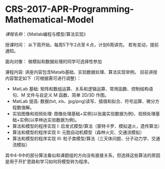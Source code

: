 # CRS-2017-APR-Programming-Mathematical-Model

*课程名称*：《Matlab编程与模型/算法实现》

授课时间： 从下周开始，每周5下午2点至４点，计划6周讲完。 若有变动，提前通知。

面向对像： 做模拟和数据处理的同学可选择性参加

课程内容: 讲座内容包含Matalb基础、实验数据处理、算法实现举例。 目前讲授内容暂定如下（可根据需可进行调整）：

* MatLab 基础: 矩阵和数组运算、关系和逻辑运算、常用函数、控制结构语句、M 文件与自定义 M 函数、简单 2D/3D 作图。
* MatLab 提高: 数据(txt, xls、jpg/png)读写、插值和拟合、符号运算、微分方程数值解。
* 实验图像和视频处理: 图像处理基础+实例(以张晨实验数据为例)、视频处理基础+实例(以李林达实验数据为例)。
* 算法和模型的程序实现   I: 启发式模型/算法（蒙特卡罗、模拟退火，遗传算法）
* 算法和模型的程序实现  II: 元胞自动机模型（森林火灾、交通流模拟）
* 算法和模型的程序实现 III: 粒子类模型/算法（三天体问题、分子动力学、交通流模拟）

其中4-6中的部分算法看似和课题组的方向没有直接关系，但选择这些算法的原因是用于开扩思路和学习如何将模型转为程序。
